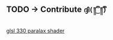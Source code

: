 ## TODO -> Contribute `ദ്ദി(༎ຶ‿༎ຶ)` 

[glsl 330 paralax shader](https://bedroomcoders.co.uk/posts/197)